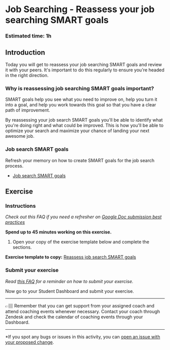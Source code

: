 # Job Searching - Reassess your job searching SMART goals

### **Estimated time**: 1h

## Introduction

Today you will get to reassess your job searching SMART goals and review it with your peers. It's important to do this regularly to ensure you're headed in the right direction. 



### Why is reassessing job searching SMART goals important?

SMART goals help you see what you need to improve on, help you turn it into a goal, and help you work towards this goal so that you have a clear path of improvement. 

By reassessing your job search SMART goals you'll be able to identify what you're doing right and what could be improved. This is how you'll be able to optimize your search and maximize your chance of landing your next awesome job. 

### Job search SMART goals

Refresh your memory on how to create SMART goals for the job search process. 

- [Job search SMART goals](https://github.com/microverseinc/curriculum-professional-skills/blob/main/job-search/using-the-smart-method-to-create-your-job-search-plan.md)


## Exercise

### Instructions

*Check out this FAQ if you need a refresher on [Google Doc submission best practices](https://microverse.zendesk.com/hc/en-us/articles/360063156813)*

**Spend up to 45 minutes working on this exercise.**

1. Open your copy of the exercise template below and complete the sections. 

**Exercise template to copy:** [Reassess job search SMART goals](https://docs.google.com/document/d/1ciNvlsfoNacSY1y_I22k5xAnRZY25oB1fPr3Kydr9Kg/edit#)

### Submit your exercise

*Read [this FAQ](https://microverse.zendesk.com/hc/en-us/articles/360061344234) for a reminder on how to submit your exercise.* 

Now go to your Student Dashboard and submit your exercise.


**************************************************************************************************************
                                                                                                               
👉🏽 Remember that you can get support from your assigned coach and attend coaching events whenever necessary. Contact your coach through Zendesk and check the calendar of coaching events through your Dashboard.    

---

*If you spot any bugs or issues in this activity, you can [open an issue with your proposed change](https://github.com/microverseinc/curriculum-transversal-skills/blob/main/git-github/articles/open_issue.md).
